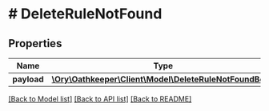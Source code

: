 # # DeleteRuleNotFound

## Properties

Name | Type | Description | Notes
------------ | ------------- | ------------- | -------------
**payload** | [**\Ory\Oathkeeper\Client\Model\DeleteRuleNotFoundBody**](DeleteRuleNotFoundBody.md) |  | [optional]

[[Back to Model list]](../../README.md#models) [[Back to API list]](../../README.md#endpoints) [[Back to README]](../../README.md)
